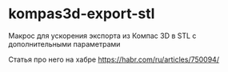 # kompas3d-export-stl
Макрос для ускорения экспорта из Компас 3D в STL с дополнительными параметрами


Статья про него на хабре https://habr.com/ru/articles/750094/
